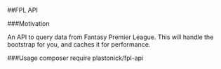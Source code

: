 ##FPL API

###Motivation

An API to query data from Fantasy Premier League. This will handle the bootstrap for you, and caches it for performance.  

###Usage
composer require plastonick/fpl-api
